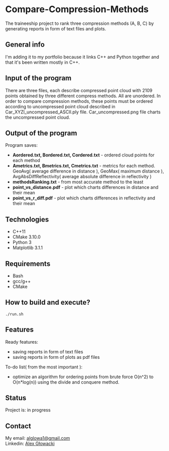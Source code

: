 # **Compare-Compression-Methods**
The traineeship project to rank three compression methods (A, B, C) by generating reports in form of text files and plots.

## **General info**
I'm adding it to my portfolio because it links C++ and Python together and that it's been written mostly in C++.

## **Input of the program**
There are three files, each describe compressed point cloud with 2109 points obtained by three different compress methods. All are unordered.
In order to compare compression methods, these points must be ordered according to uncompressed point cloud described in Car_XYZI_uncompressed_ASCII.ply file.
Car_uncompressed.png file charts the uncompressed point cloud.

## **Output of the program**
Program saves:
- **Aordered.txt, Bordered.txt, Cordered.txt** - ordered cloud points for each method
- **Ametrics.txt, Bmetrics.txt, Cmetrics.txt** - metrics for each method. GeoAvg( average difference in distance ), GeoMax( maximum distance ),
AvgAbsDiffReflectivity( average absolute difference in reflectivity )
- **methodsRanking.txt** - from most accurate method to the least
- **point_vs_distance.pdf** - plot which charts differences in distance and their mean
- **point_vs_r_diff.pdf** - plot which charts differences in reflectivity and their mean

## **Technologies**
- C++11
- CMake 3.10.0
- Python 3
- Matplotlib 3.1.1

## **Requirements**
- Bash
- gcc/g++
- CMake

## **How to build and execute?**
`./run.sh`

## **Features**
Ready features:
- saving reports in form of text files
- saving reports in form of plots as pdf files

To-do list( from the most important ):
- optimize an algorithm for ordering points from brute force O(n^2) to O(n*log(n)) using the divide and conquere method.

## **Status**
Project is: in progress

## **Contact**
My email: alglowa1@gmail.com  
Linkedin: [Alex Głowacki](https://www.linkedin.com/in/alex-g%C5%82owacki-72941113a/)
